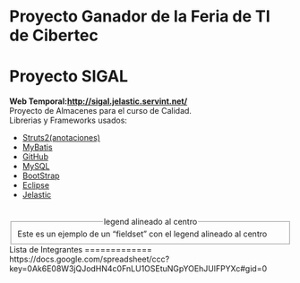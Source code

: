 Proyecto Ganador de la Feria de TI de Cibertec
=============
Proyecto SIGAL 
=============
<strong>Web Temporal:http://sigal.jelastic.servint.net/</strong><br>
Proyecto de Almacenes para el curso de Calidad.<br>
Librerias y Frameworks usados:<br>
<ul>
<li> <a title="Click para mas informacion" href="http://struts.apache.org/development/2.x/">Struts2(anotaciones) <a>  </li>
<li> <a title="Click para mas informacion" href="http://mybatis.github.io/mybatis-3/es/">  MyBatis </a> </li>
<li> <a title="Click para mas informacion" href="https://help.github.com/">  GitHub </a></li>
<li> <a title="Click para mas informacion" href="http://www.mysql.com/">  MySQL</a>  </li>
<li> <a title="Click para mas informacion" href="http://getbootstrap.com/">  BootStrap</a>  </li>
<li> <a title="Click para mas informacion" href="http://www.eclipse.org/">  Eclipse</a></li>
<li> <a title="Click para mas informacion" href="http://mybatis.github.io/mybatis-3/es/">  Jelastic</a></li>
</ul> 
<br>
<fieldset>
<legend align= "center">legend alineado al centro</legend>
Este es un ejemplo de un “fieldset” con el legend alineado al centro
</fieldset>
Lista de Integrantes
=============
https://docs.google.com/spreadsheet/ccc?key=0Ak6E08W3jQJodHN4c0FnLU1OSEtuNGpYOEhJUlFPYXc#gid=0

